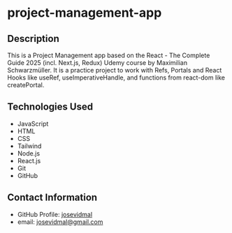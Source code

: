 # project-management-app

## Description

This is a Project Management app based on the React - The Complete Guide 2025 (incl. Next.js, Redux) Udemy course by Maximilian Schwarzmüller. It is a practice project to work with Refs, Portals and React Hooks like useRef, useImperativeHandle, and functions from react-dom like createPortal.

## Technologies Used

- JavaScript
- HTML
- CSS
- Tailwind
- Node.js
- React.js
- Git
- GitHub

## Contact Information

- GitHub Profile: [josevidmal](https://github.com/josevidmal)
- email: josevidmal@gmail.com

